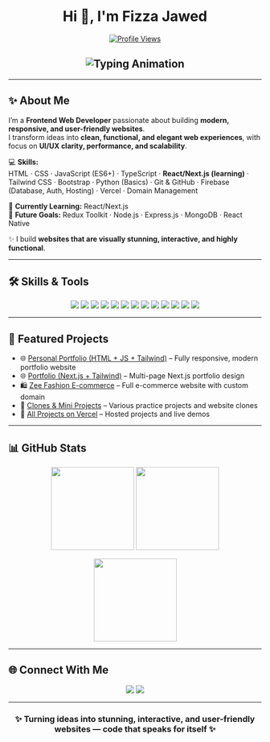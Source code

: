 <!-- My profile README for fizzajawed85 -->

<h1 align="center">Hi 👋, I'm Fizza Jawed</h1>

<p align="center">
  <a href="https://github.com/fizzajawed85">
    <img alt="Profile Views" src="https://komarev.com/ghpvc/?username=fizzajawed85&color=00008B&style=flat-square">
  </a>
</p>

<h2 align="center">
  <img src="https://readme-typing-svg.herokuapp.com?font=Fira+Code&weight=600&size=25&duration=2500&pause=1000&color=00008B&center=true&vCenter=true&width=600&lines=💻+FRONTEND+WEB+DEVELOPER;⚡+REACT+%2F+NEXT.JS+LEARNER;✨+CRAFTING+ELEGANT+WEBSITES" alt="Typing Animation" />
</h2>

---

## ✨ About Me
I’m a **Frontend Web Developer** passionate about building **modern, responsive, and user-friendly websites**.  
I transform ideas into **clean, functional, and elegant web experiences**, with focus on **UI/UX clarity, performance, and scalability**.  

💻 **Skills:**  
HTML · CSS · JavaScript (ES6+) · TypeScript · **React/Next.js (learning)** · Tailwind CSS · Bootstrap · Python (Basics) · Git & GitHub · Firebase (Database, Auth, Hosting) · Vercel · Domain Management  

🌱 **Currently Learning:** React/Next.js  
🎯 **Future Goals:** Redux Toolkit · Node.js · Express.js · MongoDB · React Native  

✨ I build **websites that are visually stunning, interactive, and highly functional**.

---

## 🛠️ Skills & Tools

<p align="center">
  <img src="https://img.shields.io/badge/HTML5-E34F26?style=for-the-badge&logo=html5&logoColor=white"/>
  <img src="https://img.shields.io/badge/CSS3-1572B6?style=for-the-badge&logo=css3&logoColor=white"/>
  <img src="https://img.shields.io/badge/JavaScript-ES6-F7DF1E?style=for-the-badge&logo=javascript&logoColor=black"/>
  <img src="https://img.shields.io/badge/TypeScript-3178C6?style=for-the-badge&logo=typescript&logoColor=white"/>
  <img src="https://img.shields.io/badge/React-20232A?style=for-the-badge&logo=react&logoColor=61DAFB"/>
  <img src="https://img.shields.io/badge/Next.js-000000?style=for-the-badge&logo=nextdotjs&logoColor=white"/>
  <img src="https://img.shields.io/badge/Tailwind_CSS-06B6D4?style=for-the-badge&logo=tailwindcss&logoColor=white"/>
  <img src="https://img.shields.io/badge/Bootstrap-563D7C?style=for-the-badge&logo=bootstrap&logoColor=white"/>
  <img src="https://img.shields.io/badge/Python-3776AB?style=for-the-badge&logo=python&logoColor=white"/>
  <img src="https://img.shields.io/badge/Git-F05032?style=for-the-badge&logo=git&logoColor=white"/>
  <img src="https://img.shields.io/badge/GitHub-181717?style=for-the-badge&logo=github&logoColor=white"/>
  <img src="https://img.shields.io/badge/Firebase-FFCA28?style=for-the-badge&logo=firebase&logoColor=black"/>
  <img src="https://img.shields.io/badge/Vercel-000000?style=for-the-badge&logo=vercel&logoColor=white"/>
</p>

---

## 🚀 Featured Projects

- 🌐 [Personal Portfolio (HTML + JS + Tailwind)](https://personal-portfolio-tailwind-css-ten.vercel.app/) – Fully responsive, modern portfolio website  
- 🌐 [Portfolio (Next.js + Tailwind)](https://next-js-milestone-multipage-portfolio-tailwind.vercel.app/) – Multi-page Next.js portfolio design  
- 🛍️ [Zee Fashion E-commerce](https://www.zeefashion.site/) – Full e-commerce website with custom domain  
- 📱 [Clones & Mini Projects](https://github.com/fizzajawed85?tab=repositories) – Various practice projects and website clones  
- 🚀 [All Projects on Vercel](https://vercel.com/fizza-jaweds-projects) – Hosted projects and live demos  

---

## 📊 GitHub Stats

<p align="center">
  <img src="https://github-readme-stats-czsk-fizza-jaweds-projects.vercel.app/api?username=fizzajawed85&show_icons=true&theme=tokyonight&count_private=true" height="165"/>
  <img src="https://github-readme-stats-czsk-fizza-jaweds-projects.vercel.app/api/streak?user=fizzajawed85&theme=tokyonight" height="165"/>
</p>

<p align="center">
  <img src="https://github-readme-stats-czsk-fizza-jaweds-projects.vercel.app/api/graph?username=fizzajawed85&bg_color=0d1117&color=9A37FF&line=9A37FF&point=ffffff&area=true" height="165"/>
</p>

---

## 🌐 Connect With Me
<p align="center">
  <a href="https://github.com/fizzajawed85"><img src="https://img.shields.io/badge/GitHub-100000?style=for-the-badge&logo=github&logoColor=white"/></a>
  <a href="https://www.linkedin.com/in/fizzajawed85"><img src="https://img.shields.io/badge/LinkedIn-0A66C2?style=for-the-badge&logo=linkedin&logoColor=white"/></a>
</p>

---

<h3 align="center">✨ Turning ideas into <b>stunning, interactive, and user-friendly websites</b> — code that speaks for itself ✨</h3>
